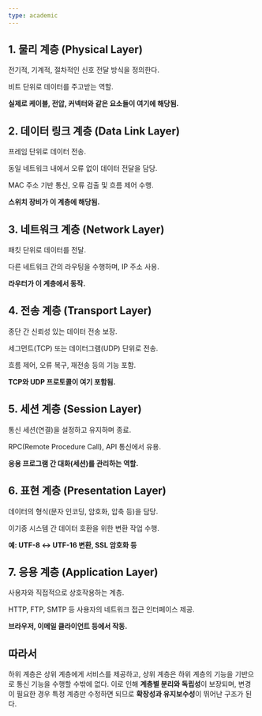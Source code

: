 ```yaml
---
type: academic
---
```

## 1. 물리 계층 (Physical Layer)

전기적, 기계적, 절차적인 신호 전달 방식을 정의한다.

비트 단위로 데이터를 주고받는 역할.

**실제로 케이블, 전압, 커넥터와 같은 요소들이 여기에 해당됨.**

## 2. 데이터 링크 계층 (Data Link Layer)

프레임 단위로 데이터 전송.

동일 네트워크 내에서 오류 없이 데이터 전달을 담당.

MAC 주소 기반 통신, 오류 검출 및 흐름 제어 수행.

**스위치 장비가 이 계층에 해당됨.**

## 3. 네트워크 계층 (Network Layer)

패킷 단위로 데이터를 전달.

다른 네트워크 간의 라우팅을 수행하며, IP 주소 사용.

**라우터가 이 계층에서 동작.**

## 4. 전송 계층 (Transport Layer)

종단 간 신뢰성 있는 데이터 전송 보장.

세그먼트(TCP) 또는 데이터그램(UDP) 단위로 전송.

흐름 제어, 오류 복구, 재전송 등의 기능 포함.

**TCP와 UDP 프로토콜이 여기 포함됨.**

## 5. 세션 계층 (Session Layer)

통신 세션(연결)을 설정하고 유지하며 종료.

RPC(Remote Procedure Call), API 통신에서 유용.

**응용 프로그램 간 대화(세션)를 관리하는 역할.**

## 6. 표현 계층 (Presentation Layer)

데이터의 형식(문자 인코딩, 암호화, 압축 등)을 담당.

이기종 시스템 간 데이터 호환을 위한 변환 작업 수행.

**예: UTF-8 ↔ UTF-16 변환, SSL 암호화 등**

## 7. 응용 계층 (Application Layer)

사용자와 직접적으로 상호작용하는 계층.

HTTP, FTP, SMTP 등 사용자의 네트워크 접근 인터페이스 제공.

**브라우저, 이메일 클라이언트 등에서 작동.**

## 따라서

하위 계층은 상위 계층에게 서비스를 제공하고, 상위 계층은 하위 계층의 기능을 기반으로 통신 기능을 수행할 수밖에 없다. 이로 인해 **계층별 분리와 독립성**이 보장되며, 변경이 필요한 경우 특정 계층만 수정하면 되므로 **확장성과 유지보수성**이 뛰어난 구조가 된다.